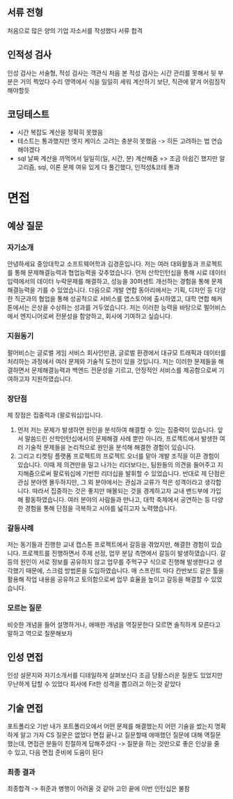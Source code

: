 ## 서류 전형
처음으로 많은 양의 기업 자소서를 작성했다
서류 합격
## 인적성 검사
인성 검사는 서술형, 적성 검사는 객관식
처음 본 적성 검사는 시간 관리를 못해서 뒷 부분은 거의 찍었다
수리 영역에서 식을 일일히 세워 계산하기 보단, 직관에 맡겨 어림짐작해야할듯
## 코딩테스트
- 시간 복잡도 계산을 정확히 못했음
- 테스트는 통과했지만 엣지 케이스 고려는 충분히 못했음 -> 히든 고려하는 법 연습해야겠다
- sql 날짜 계산을 까먹어서 일일히(일, 시간, 분) 계산해줌
=> 조금 아쉽긴 했지만 알고리즘, sql, 이론 문제 여유 있게 다 풀긴했다, 인적성&코테 통과
# 면접
## 예상 질문
### 자기소개
안녕하세요 중앙대학교 소프트웨어학과 김경훈입니다.
저는 여러 대외활동과 프로젝트를 통해 문제해결능력과 협업능력을 갖추었습니다.
먼저 산학인턴십을 통해 시료 데이터 입력에서의 데이터 누락문제를 해결하고, 성능을 30퍼센트 개선하는 경험을 통해 문제해결능력을 기를 수 있었습니다.
다음으로 개발 연합 동아리에서는 기획, 디자인 등 다양한 직군과의 협업을 통해 성공적으로 서비스를 앱스토어에 출시하였고, 대학 연합 해커톤에서는 은상을 수상하는 성과를 거두었습니다.
저는 이러한 능력을 바탕으로 펄어비스에서 엔지니어로써 전문성을 함양하고, 회사에 기여하고 싶습니다.
### 지원동기
펄어비스는 글로벌 게임 서비스 회사인만큼, 글로벌 환경에서 대규모 트래픽과 데이터를 처리하는 과정에서 여러 문제와 기술적 도전이 있을 것입니다. 저는 이러한 문제들을 해결하면서 문제해결능력과 백엔드 전문성을 기르고, 안정적인 서비스를 제공함으로써 기여하고자 지원하였습니다.
### 장단점
제 장점은 집중력과 (팔로워십)입니다.
1. 먼저 저는 문제가 발생하면 원인을 분석하여 해결할 수 있는 집중력이 있습니다. 
앞서 말씀드린 산학인턴십에서의 문제해결 사례 뿐만 아니라, 프로젝트에서 발생한 여러 기술적 문제들을 논리적으로 원인을 분석해 해결한 경험이 있습니다.
2. 그리고 티켓팅 플랫폼 프로젝트의 프로젝트 오너를 맡아 개발 조직을 이끈 경험이 있습니다. 이때 제 의견만을 밀고 나가는 리더보다는, 팀원들의 의견을 들어주고 지지해줌으로써 팔로워십에 기반한 리더십을 발휘할 수 있었습니다. 
반대로 제 단점은 관심 분야엔 몰두하지만, 그 외 분야에서는 관심과 교류가 적은 성격이라고 생각합니다.
따라서 집중하는 것은 좋지만 매몰되는 것을 경계하고자 교내 밴드부에 가입해 활동하였습니다. 
여러 분야의 사람들과 만나고, 대학 축제에서 공연하는 등 다양한 경험을 통해 단점을 극복하고 시야를 넓히고자 노력했습니다.
### 갈등사례
저는 동기들과 진행한 교내 캡스톤 프로젝트에서 갈등을 겪었지만, 해결한 경험이 있습니다.
프로젝트를 진행하면서 주제 선정, 업무 분담 측면에서 갈등이 발생하였습니다.
갈등의 원인이 서로 정보를 공유하지 않고 업무를 주먹구구 식으로 진행해 발생한다고 생각했기 때문에, 스크럼 방법론을 도입하였습니다. 매 스프린트 마다 칸반보드 같은 툴을 활용해 작업 내용을 공유하고 토의함으로써 업무 효율을 높이고 갈등을 해결할 수 있었습니다.

### 모르는 질문
비슷한 개념을 들어 설명하거나, 애매한 개념을 역질문한다
모르면 솔직하게 모른다고 말하고 역으로 질문해보자

## 인성 면접
인성 설문지와 자기소개서를 디테일하게 살펴보신다
조금 당황스러운 질문도 있었지만 무난하게 답할 수 있었다
회사에 Fit한 성격을 뽑으려고 하는것 같았다
## 기술 면접
포트폴리오 기반
내가 포트폴리오에서 어떤 문제를 해결했는지 어떤 기술을 썼는지 명확하게 알고 가자
CS 질문은 없었다
면접 끝나고 질문할때 애매했던 질문에 대해 역질문했는데, 면접관 분들이 친절하게 답해주셨다
-> 질문을 하는 것만으로 좋은 인상을 줄 수 있고, 다음 면접 준비에 도움이 된다

### 최종 결과
최종합격 -> 취준과 병행이 어려울 것 같아 고민 끝에 이번 인턴십은 불참